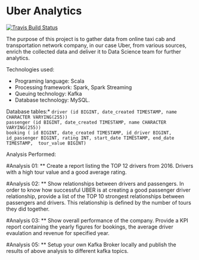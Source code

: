 # Uber Analytics
[![Travis Build Status](https://travis-ci.org/GouravRusiya30/UberAnalytics.svg?branch=master)](https://travis-ci.org/GouravRusiya30/UberAnalytics)

The purpose of this project is to gather data from online taxi cab and transportation network company, in our case Uber, from various sources, enrich the collected data
and deliver it to Data Science team for further analytics.


Technologies used:
* Programing language: Scala
* Processing framework: Spark, Spark Streaming
* Queuing technology: Kafka
* Database technology: MySQL.

Database tables:*
`driver (id BIGINT, date_created TIMESTAMP, name CHARACTER VARYING(255))`  
`passenger (id BIGINT, date_created TIMESTAMP, name CHARACTER VARYING(255))`  
 `booking ( id BIGINT, date_created TIMESTAMP, id_driver BIGINT, id_passenger BIGINT, rating INT, start_date TIMESTAMP, end_date TIMESTAMP,  tour_value BIGINT)`

Analysis Performed:

#Analysis 01:
    ** Create a report listing the TOP 12 drivers from 2016. Drivers with a high tour value and a good average rating.

#Analysis 02:
    ** Show relationships between drivers and passengers. In order to know how successful UBER is at creating a good passenger driver relationship, provide a list of the
    TOP 10 strongest relationships between passengers and drivers. This relationship is defined by the number of tours they did together.

#Analysis 03:
    ** Show overall performance of the company.
    Provide a KPI report containing the yearly figures for bookings, the average driver evaulation and revenue for specified year.

#Analysis 05:
    ** Setup your own Kafka Broker locally and publish the results of above analysis to different kafka topics.
   
    
